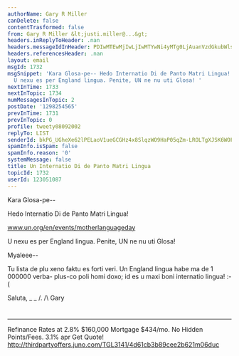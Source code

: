 ```yaml
---
authorName: Gary R Miller
canDelete: false
contentTrasformed: false
from: Gary R Miller &lt;justi.miller@...&gt;
headers.inReplyToHeader: .nan
headers.messageIdInHeader: PDIwMTEwMjIwLjIwMTYwNi4yMTg0LjAuanVzdGkubWlsbGVyQGp1bm8uY29tPg==
headers.referencesHeader: .nan
layout: email
msgId: 1732
msgSnippet: 'Kara Glosa-pe-- Hedo Internatio Di de Panto Matri Lingua! www.un.org/en/events/motherlanguageday
  U nexu es per England lingua. Penite, UN ne nu uti Glosa! '
nextInTime: 1733
nextInTopic: 1734
numMessagesInTopic: 2
postDate: '1298254565'
prevInTime: 1731
prevInTopic: 0
profile: tweety08092002
replyTo: LIST
senderId: bkPG_UGheXe62lPELaoV1ueGCGHz4x8SlqzWO9HaP05qZm-LROLTgXJSK6WOF-x2-oTV91rdIfxfgVBVvHhiIZpaYQiJb4nnpauG_Q
spamInfo.isSpam: false
spamInfo.reason: '0'
systemMessage: false
title: Un Internatio Di de Panto Matri Lingua
topicId: 1732
userId: 123051087
---
```


Kara Glosa-pe--

Hedo Internatio Di de Panto Matri Lingua!

www.un.org/en/events/motherlanguageday

U nexu es per England lingua. Penite, UN ne nu uti Glosa!

Myaleee--

Tu lista de plu xeno faktu es forti veri. Un England lingua habe ma de 1
000000 verba- plus-co poli homi doxo; id es u maxi boni internatio
lingua! :-(

Saluta,
_ _
/.
/\   Gary
#
____________________________________________________________
Refinance Rates at 2.8%
$160,000 Mortgage $434/mo. No Hidden Points/Fees. 3.1% apr Get Quote!
http://thirdpartyoffers.juno.com/TGL3141/4d61cb3b89cee2b621m06duc

